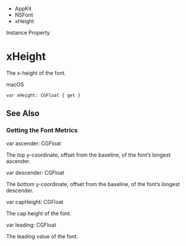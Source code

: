 

- AppKit
- NSFont
-  xHeight 

Instance Property

# xHeight

The x-height of the font.

macOS

``` source
var xHeight: CGFloat { get }
```

## See Also

### Getting the Font Metrics

var ascender: CGFloat

The top y-coordinate, offset from the baseline, of the font’s longest ascender.

var descender: CGFloat

The bottom y-coordinate, offset from the baseline, of the font’s longest descender.

var capHeight: CGFloat

The cap height of the font.

var leading: CGFloat

The leading value of the font.

